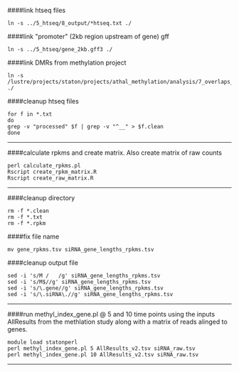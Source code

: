 ####link htseq files
```
ln -s ../5_htseq/8_output/*htseq.txt ./
```
####link "promoter" (2kb region upstream of gene) gff
```
ln -s ../5_htseq/gene_2kb.gff3 ./
```
####link DMRs from methylation project
```
ln -s /lustre/projects/staton/projects/athal_methylation/analysis/7_overlaps_with_genes/AllResults_v2.tsv ./
```
####cleanup htseq files
```
for f in *.txt
do
grep -v "processed" $f | grep -v "^__" > $f.clean
done
```
---
####calculate rpkms and create matrix. Also create matrix of raw counts
```
perl calculate_rpkms.pl
Rscript create_rpkm_matrix.R
Rscript create_raw_matrix.R
```
---
####cleanup directory
```
rm -f *.clean
rm -f *.txt 
rm -f *.rpkm
```
####fix file name
```
mv gene_rpkms.tsv siRNA_gene_lengths_rpkms.tsv
```
####cleanup output file
```
sed -i 's/M	/	/g' siRNA_gene_lengths_rpkms.tsv
sed -i 's/M$//g' siRNA_gene_lengths_rpkms.tsv
sed -i 's/\.gene//g' siRNA_gene_lengths_rpkms.tsv
sed -i 's/\.siRNA\.//g' siRNA_gene_lengths_rpkms.tsv
```
---
####run methyl_index_gene.pl @ 5 and 10 time points using the inputs AllResults from the methlation study along with a matrix of reads alinged to genes.
```
module load statonperl
perl methyl_index_gene.pl 5 AllResults_v2.tsv siRNA_raw.tsv
perl methyl_index_gene.pl 10 AllResults_v2.tsv siRNA_raw.tsv
```
---
